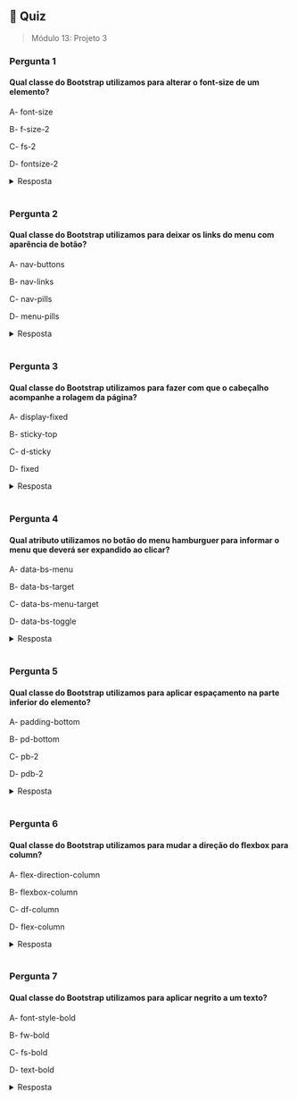## 📝 Quiz

> Módulo 13: Projeto 3

### Pergunta 1

#### Qual classe do Bootstrap utilizamos para alterar o font-size de um elemento?

A- font-size

B- f-size-2

C- fs-2

D- fontsize-2

<details>
    <summary>Resposta</summary>

    fs-2

    A alternativa fs-2 está correta. A classe "fs-2" é utilizada no Bootstrap para alterar o tamanho da fonte de um elemento. O "fs" representa "font-size" e o número "2" indica o tamanho desejado para a fonte.

</details>

<br>

### Pergunta 2

#### Qual classe do Bootstrap utilizamos para deixar os links do menu com aparência de botão?

A- nav-buttons

B- nav-links

C- nav-pills

D- menu-pills

<details>
    <summary>Resposta</summary>
    
    nav-pills
    
    A alternativa nav-pills está correta. A classe "nav-pills" é utilizada no Bootstrap para estilizar os links do menu como botões (pills). Quando aplicada a um elemento <ul> que contém os links do menu, essa classe cria botões com cantos arredondados e uma aparência de botão.
</details>

<br>

### Pergunta 3

#### Qual classe do Bootstrap utilizamos para fazer com que o cabeçalho acompanhe a rolagem da página?

A- display-fixed

B- sticky-top

C- d-sticky

D- fixed

<details>
    <summary>Resposta</summary>
    
    sticky-top

    A alternativa sticky-top está correta. A classe "sticky-top" é utilizada no Bootstrap para fazer com que um elemento, como um cabeçalho, fique "grudado" no topo da janela do navegador quando a página é rolada. Isso proporciona uma navegação fixa para o usuário mesmo ao rolar a página.

</details>

<br>

### Pergunta 4

#### Qual atributo utilizamos no botão do menu hamburguer para informar o menu que deverá ser expandido ao clicar?

A- data-bs-menu

B- data-bs-target

C- data-bs-menu-target

D- data-bs-toggle

<details>
    <summary>Resposta</summary>
    
    data-bs-target

    A alternativa data-bs-target está correta. O atributo "data-bs-target" é usado no botão do menu hamburguer para informar ao Bootstrap qual menu deverá ser expandido ao ser clicado. O valor desse atributo é o seletor (ID ou classe) do menu que será aberto.

</details>

<br>

### Pergunta 5

#### Qual classe do Bootstrap utilizamos para aplicar espaçamento na parte inferior do elemento?

A- padding-bottom

B- pd-bottom

C- pb-2

D- pdb-2

<details>
    <summary>Resposta</summary>
    
    pb-2

    A alternativa pb-2 está correta. A classe "pb-2" é utilizada no Bootstrap para aplicar espaçamento (padding) na parte inferior (bottom) do elemento. O "pb" representa "padding-bottom" e o número "2" indica a quantidade de espaçamento, sendo "2" uma das classes de espaçamento padrão do Bootstrap.

</details>

<br>

### Pergunta 6

#### Qual classe do Bootstrap utilizamos para mudar a direção do flexbox para column?

A- flex-direction-column

B- flexbox-column

C- df-column

D- flex-column

<details>
    <summary>Resposta</summary>
    
    flex-column

    A alternativa flex-column está correta. A classe "flex-column" é utilizada no Bootstrap para mudar a direção do flexbox para "column". Essa classe é aplicada ao elemento que terá seus itens dispostos em coluna.

</details>

<br>

### Pergunta 7

#### Qual classe do Bootstrap utilizamos para aplicar negrito a um texto?

A- font-style-bold

B- fw-bold

C- fs-bold

D- text-bold

<details>
    <summary>Resposta</summary>
    
    fw-bold

    A alternativa fw-bold está correta. A classe "fw-bold" é utilizada no Bootstrap para aplicar negrito (font-weight: bold) a um texto. Essa classe define o peso da fonte como negrito, resultando em um texto em negrito.

</details>
